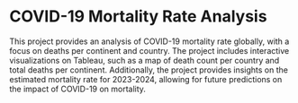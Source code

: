 # COVID-19 Mortality Rate Analysis
This project provides an analysis of COVID-19 mortality rate globally, with a focus on deaths per continent and country. The project includes interactive visualizations on Tableau, such as a map of death count per country and total deaths per continent. Additionally, the project provides insights on the estimated mortality rate for 2023-2024, allowing for future predictions on the impact of COVID-19 on mortality.


